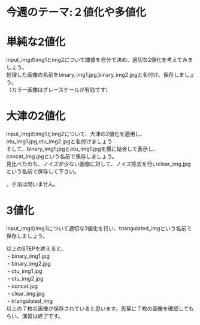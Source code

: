 # 今週のテーマ:２値化や多値化

# 単純な2値化
input_imgのimg1とimg2について閾値を自分で決め、適切な2値化を考えてみましょう。<br>
処理した画像の名前をbinary_img1.jpg,binary_img2.jpgと名付け、保存しましょう。<br>
（カラー画像はグレースケールが有効です）
# 大津の2値化
input_imgのimg1とimg2について、大津の2値化を適用し、otu_img1.jpg,otu_img2.jpgと名付けましょう<br>
そして、binary_img1.jpgとotu_img1.jpgを横に結合して表示し、concat_img.jpgという名前で保存しましょう。<br>
見比べたのち、ノイズが少ない画像に対して、ノイズ除去を行いclear_img.jpgという名前で保存して下さい。

。手法は問いません。<br>
# 3値化
input_imgのimg3について適切な3値化を行い、triangulated_imgという名前で保存しましょう。<br>


以上のSTEPを終えると、<br>
・binary_img1.jpg<br>
・binary_img2.jpg<br>
・otu_img1.jpg<br>
・otu_img2.jpg<br>
・concat.jpg<br>
・clear_img.jpg<br>
・triangulated_img<br>
以上の７枚の画像が保存されていると思います。先輩に７枚の画像を確認してもらい、演習は終了です。

